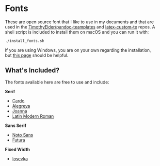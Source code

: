 # Fonts

These are open source font that I like to use in my documents and that are used in the [TimothyElder/pandoc-teamplates](https://github.com/TimothyElder/pandoc-templates) and [latex-custom-te](https://github.com/TimothyElder/latex-custom-te) repos. A shell script is included to install them on macOS and you can run it with:

```sh
./install_fonts.sh
```

If you are using Windows, you are on your own regarding the installation, but [this page](https://support.microsoft.com/en-us/office/add-a-font-b7c5f17c-4426-4b53-967f-455339c564c1) should be helpful.

## What's Included?

The fonts available here are free to use and include: 

**Serif**
- [Cardo](https://fonts.google.com/specimen/Cardo)
- [Alegreya](https://fonts.google.com/specimen/Alegreya)
- [Joanna](https://en.wikipedia.org/wiki/Joanna_(typeface))
- [Latin Modern Roman](https://tug.org/FontCatalogue/latinmodernroman/)

**Sans Serif**
- [Noto Sans](https://fonts.google.com/noto/specimen/Noto+Sans)
- [Futura](https://en.wikipedia.org/wiki/Futura_(typeface))

**Fixed Width**
- [Iosevka](https://en.wikipedia.org/wiki/Iosevka)

